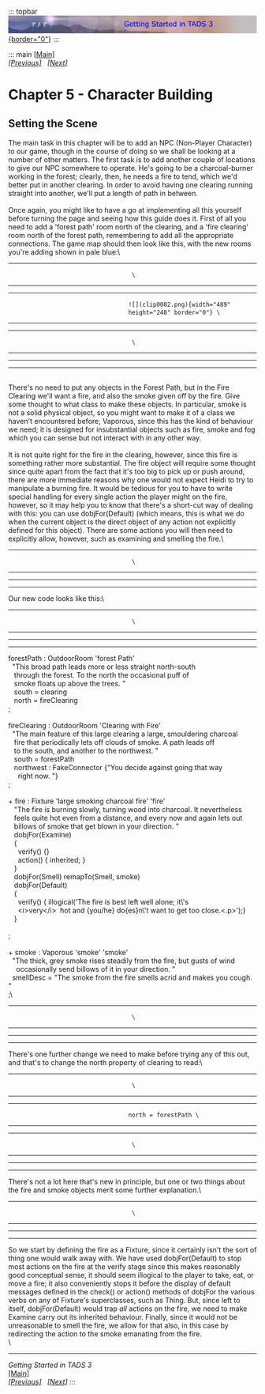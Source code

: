 ::: topbar
[![](topbar.jpg){border="0"}](index.html)
:::

::: main
[\[Main\]](index.html)\
*[\[Previous\]](otherresponsestoactions.htm)
  [\[Next\]](abasicburner.htm)*

# Chapter 5 - Character Building

## Setting the Scene

The main task in this chapter will be to add an NPC (Non-Player
Character) to our game, though in the course of doing so we shall be
looking at a number of other matters. The first task is to add another
couple of locations to give our NPC somewhere to operate. He\'s going to
be a charcoal-burner working in the forest; clearly, then, he needs a
fire to tend, which we\'d better put in another clearing. In order to
avoid having one clearing running straight into another, we\'ll put a
length of path in between.\
\
Once again, you might like to have a go at implementing all this
yourself before turning the page and seeing how this guide does it.
First of all you need to add a \'forest path\' room north of the
clearing, and a \'fire clearing\' room north of the forest path,
remembering to add all the appropriate connections. The game map should
then look like this, with the new rooms you\'re adding shown in pale
blue:\

  ----------------------------------- -----------------------------------
                                       \

  ----------------------------------- -----------------------------------

  ----------------------------------- -----------------------------------
                                      ![](clip0002.png){width="489"
                                      height="248" border="0"} \

  ----------------------------------- -----------------------------------

  ----------------------------------- -----------------------------------
                                       \

  ----------------------------------- -----------------------------------

  -- --
     
  -- --

\
There\'s no need to put any objects in the Forest Path, but in the Fire
Clearing we\'ll want a fire, and also the smoke given off by the fire.
Give some thought to what class to make these objects. In particular,
smoke is not a solid physical object, so you might want to make it of a
class we haven\'t encountered before, Vaporous, since this has the kind
of behaviour we need; it is designed for insubstantial objects such as
fire, smoke and fog which you can sense but not interact with in any
other way.\
\
It is not quite right for the fire in the clearing, however, since this
fire is something rather more substantial. The fire object will require
some thought since quite apart from the fact that it\'s too big to pick
up or push around, there are more immediate reasons why one would not
expect Heidi to try to manipulate a burning fire. It would be tedious
for you to have to write special handling for every single action the
player might on the fire, however, so it may help you to know that
there\'s a short-cut way of dealing with this: you can use
dobjFor(Default) (which means, this is what we do when the current
object is the direct object of any action not explicitly defined for
this object). There are some actions you will then need to explicitly
allow, however, such as examining and smelling the fire.\

  ----------------------------------- -----------------------------------
                                       \

  ----------------------------------- -----------------------------------

  -- --
     
  -- --

Our new code looks like this:\

  ----------------------------------- -----------------------------------
                                       \

  ----------------------------------- -----------------------------------

  -- --
     
  -- --

forestPath : OutdoorRoom \'forest Path\'\
  \"This broad path leads more or less straight north-south\
   through the forest. To the north the occasional puff of\
   smoke floats up above the trees. \"\
   south = clearing\
   north = fireClearing\
;\
\
fireClearing : OutdoorRoom \'Clearing with Fire\'\
  \"The main feature of this large clearing a large, smouldering charcoal\
   fire that periodically lets off clouds of smoke. A path leads off\
   to the south, and another to the northwest. \"\
   south = forestPath\
   northwest : FakeConnector {\"You decide against going that way\
     right now. \"}\
;\
\
+ fire : Fixture \'large smoking charcoal fire\' \'fire\'\
   \"The fire is burning slowly, turning wood into charcoal. It nevertheless\
   feels quite hot even from a distance, and every now and again lets out\
   billows of smoke that get blown in your direction. \"\
   dobjFor(Examine)\
   {\
     verify() {}\
     action() { inherited; }\
   }\
   dobjFor(Smell) remapTo(Smell, smoke)\
   dobjFor(Default)\
   {\
     verify() { illogical(\'The fire is best left well alone; it\\\'s \
     \<i\>very\</i\>  hot and {you/he} do{es}n\\\'t want to get too close.\<.p\>\');}\
   }\
\
;\
\
+ smoke : Vaporous \'smoke\' \'smoke\'\
  \"The thick, grey smoke rises steadily from the fire, but gusts of wind \
    occasionally send billows of it in your direction. \" \
  smellDesc = \"The smoke from the fire smells acrid and makes you cough. \"   \
;\

  ----------------------------------- -----------------------------------
                                       \

  ----------------------------------- -----------------------------------

  -- --
     
  -- --

There\'s one further change we need to make before trying any of this
out, and that\'s to change the north property of clearing to read:\

  ----------------------------------- -----------------------------------
                                       \

  ----------------------------------- -----------------------------------

  ----------------------------------- -----------------------------------
                                      north = forestPath \

  ----------------------------------- -----------------------------------

  ----------------------------------- -----------------------------------
                                       \

  ----------------------------------- -----------------------------------

  -- --
     
  -- --

There\'s not a lot here that\'s new in principle, but one or two things
about the fire and smoke objects merit some further explanation.\

  ----------------------------------- -----------------------------------
                                       \

  ----------------------------------- -----------------------------------

  -- --
     
  -- --

So we start by defining the fire as a Fixture, since it certainly isn\'t
the sort of thing one would walk away with. We have used
dobjFor(Default) to stop most actions on the fire at the verify stage
since this makes reasonably good conceptual sense, it should seem
illogical to the player to take, eat, or move a fire; it also
conveniently stops it before the display of default messages defined in
the check() or action() methods of dobjFor the various verbs on any of
Fixture\'s superclasses, such as Thing. But, since left to itself,
dobjFor(Default) would trap *all* actions on the fire, we need to make
Examine carry out its inherited behaviour. Finally, since it would not
be unreasonable to smell the fire, we allow for that also, in this case
by redirecting the action to the smoke emanating from the fire.\
\

------------------------------------------------------------------------

*Getting Started in TADS 3*\
[\[Main\]](index.html)\
*[\[Previous\]](otherresponsestoactions.htm)
  [\[Next\]](abasicburner.htm)*
:::
